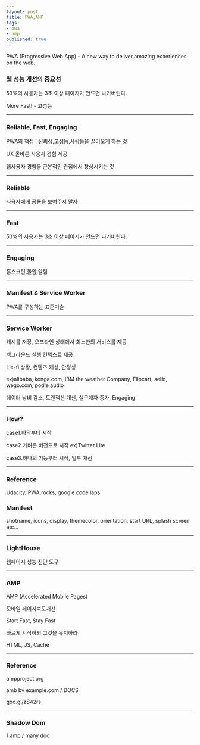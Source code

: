 ```yaml
---
layout: post
title: PWA,AMP
tags:
- pwa
- amp
published: true
---
```


PWA (Progressive Web App) - A new way to deliver amazing experiences on the web.


### 웹 성능 개선의 중요성 


53%의 사용자는 3초 이상 페이지가 안뜨면 나가버린다.

More Fast! - 고성능

---

### Reliable, Fast, Engaging

PWA의 핵심 : 신뢰성,고성능,사람들을 끌어오게 하는 것

UX 올바른 사용자 경험 제공

웹사용자 경험을 근본적인 관점에서 향상시키는 것

---

### Reliable

사용자에게 공룡을 보여주지 말자

---

### Fast

53%의 사용자는 3초 이상 페이지가 안뜨면 나가버린다.

---

### Engaging

홈스크린,몰입,알림


---

### Manifest & Service Worker

PWA를 구성하는 표준기술

---

### Service Worker

캐시를 저장, 오프라인 상태에서 최소한의 서비스를 제공

백그라운드 실행 컨텍스트 제공

Lie-fi 상황, 컨텐츠 캐싱, 안정성


ex)alibaba, konga.com, IBM the weather Company, Flipcart, selio, wego.com, podle audio

데이터 낭비 감소, 트랜잭션 개선, 실구매자 증가, Engaging

---

### How?

case1.바닥부터 시작

case2.가벼운 버전으로 시작 ex)Twitter Lite

case3.하나의 기능부터 시작, 일부 개선


---


### Reference

Udacity, PWA.rocks, google code laps


### Manifest

shotname, icons, display, themecolor, orientation, start URL, splash screen etc...


---

### LightHouse

웹페이지 성능 진단 도구

---

### AMP

AMP (Accelerated Mobile Pages)

모바일 페이지속도개선

Start Fast, Stay Fast

빠르게 시작하되 그것을 유지하라

HTML, JS, Cache

---

### Reference

ampproject.org

amb by example.com / DOCS

goo.gl/zS42rs

---

### Shadow Dom

1 amp / many doc



